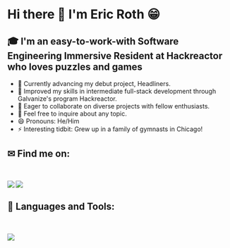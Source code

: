 <!--
**unoriginal1234/unoriginal1234** is a ✨ _special_ ✨ repository because its `README.md` (this file) appears on your GitHub profile.

Here are some ideas to get you started:

- 🔭 I’m currently working on ...
- 🌱 I’m currently learning ...
- 👯 I’m looking to collaborate on ...
- 🤔 I’m looking for help with ...
- 💬 Ask me about ...
- 📫 How to reach me: ...
- 😄 Pronouns: ...
- ⚡ Fun fact: ...
-->

# Hi there 👋 I'm Eric Roth 😁 

## 🎓 I'm an easy-to-work-with Software Engineering Immersive Resident at Hackreactor who loves puzzles and games

- 🔭 Currently advancing my debut project, Headliners.
- 🌿 Improved my skills in intermediate full-stack development through Galvanize's program Hackreactor.
- 👯 Eager to collaborate on diverse projects with fellow enthusiasts.
- 💬 Feel free to inquire about any topic.
- 😄 Pronouns: He/Him
- ⚡ Interesting tidbit: Grew up in a family of gymnasts in Chicago!

## ✉ Find me on:
<br />
<p align="left">
 <a href="https://www.linkedin.com/in/eric-roth-6b259b136" target="_blank" rel="noopener noreferrer"> 
  <img src='https://img.shields.io/badge/LinkedIn-0077B5?style=for-the-badge&logo=linkedin&logoColor=white' align='left' />
 </a>
 <a href="mailto:eric.t.roth@gmail.com"> 
  <img src='https://img.shields.io/badge/Gmail-D14836?style=for-the-badge&logo=gmail&logoColor=white' align='left' />
 </a>
</p>
<br />

## 🧰 Languages and Tools:
<br />
<p align="left">
  <a href="https://skillicons.dev">
    <img src="https://skillicons.dev/icons?i=js,html,css,jquery,react,bootstrap,c,tailwind,python,express,babel,jest,vscode,bash,git,github,aws,mongodb,mysql,nextjs,nodejs,postgres,postman,sequelize,webpack" />
  </a>
</p>

<!--
<h3>🏆 My Github Stats:</h3>

<div>
<a href="https://github-readme-stats.vercel.app/api?username=unoriginal1234&theme=tokyonight">
  <img  align="left" src="https://github-readme-stats.vercel.app/api?username=unoriginal1234&count_private=true&show_icons=true&theme=tokyonight" />
</a>
<a href="https://github-readme-stats.vercel.app/api/top-langs/?username=unoriginal1234&hide=php&theme=tokyonight">
  <img align="left" src="https://github-readme-stats.vercel.app/api/top-langs/?username=unoriginal1234&hide=php&theme=tokyonight" />
</a>
</div>
-->
